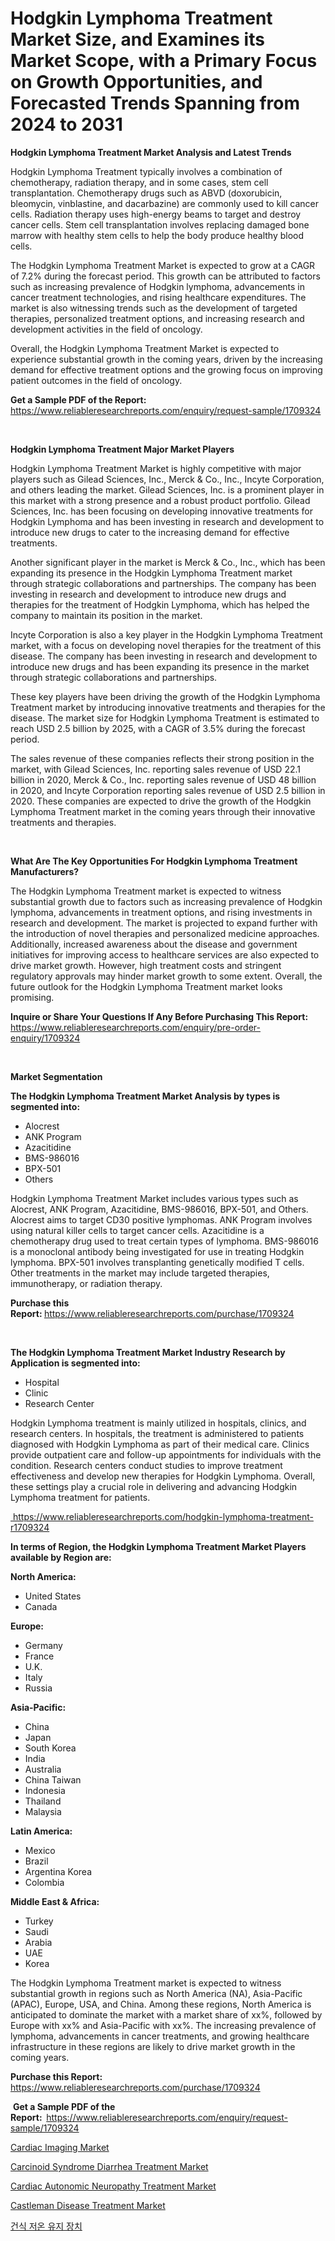 <p><h1>Hodgkin Lymphoma Treatment Market Size, and Examines its Market Scope, with a Primary Focus on Growth Opportunities, and Forecasted Trends Spanning from 2024 to 2031</h1></p><p><strong>Hodgkin Lymphoma Treatment Market Analysis and Latest Trends</strong></p>
<p><p>Hodgkin Lymphoma Treatment typically involves a combination of chemotherapy, radiation therapy, and in some cases, stem cell transplantation. Chemotherapy drugs such as ABVD (doxorubicin, bleomycin, vinblastine, and dacarbazine) are commonly used to kill cancer cells. Radiation therapy uses high-energy beams to target and destroy cancer cells. Stem cell transplantation involves replacing damaged bone marrow with healthy stem cells to help the body produce healthy blood cells.</p><p>The Hodgkin Lymphoma Treatment Market is expected to grow at a CAGR of 7.2% during the forecast period. This growth can be attributed to factors such as increasing prevalence of Hodgkin lymphoma, advancements in cancer treatment technologies, and rising healthcare expenditures. The market is also witnessing trends such as the development of targeted therapies, personalized treatment options, and increasing research and development activities in the field of oncology.</p><p>Overall, the Hodgkin Lymphoma Treatment Market is expected to experience substantial growth in the coming years, driven by the increasing demand for effective treatment options and the growing focus on improving patient outcomes in the field of oncology.</p></p>
<p><strong>Get a Sample PDF of the Report:&nbsp;</strong> <a href="https://www.reliableresearchreports.com/enquiry/request-sample/1709324">https://www.reliableresearchreports.com/enquiry/request-sample/1709324</a></p>
<p>&nbsp;</p>
<p><strong>Hodgkin Lymphoma Treatment Major Market Players</strong></p>
<p><p>Hodgkin Lymphoma Treatment Market is highly competitive with major players such as Gilead Sciences, Inc., Merck & Co., Inc., Incyte Corporation, and others leading the market. Gilead Sciences, Inc. is a prominent player in this market with a strong presence and a robust product portfolio. Gilead Sciences, Inc. has been focusing on developing innovative treatments for Hodgkin Lymphoma and has been investing in research and development to introduce new drugs to cater to the increasing demand for effective treatments.</p><p>Another significant player in the market is Merck & Co., Inc., which has been expanding its presence in the Hodgkin Lymphoma Treatment market through strategic collaborations and partnerships. The company has been investing in research and development to introduce new drugs and therapies for the treatment of Hodgkin Lymphoma, which has helped the company to maintain its position in the market.</p><p>Incyte Corporation is also a key player in the Hodgkin Lymphoma Treatment market, with a focus on developing novel therapies for the treatment of this disease. The company has been investing in research and development to introduce new drugs and has been expanding its presence in the market through strategic collaborations and partnerships.</p><p>These key players have been driving the growth of the Hodgkin Lymphoma Treatment market by introducing innovative treatments and therapies for the disease. The market size for Hodgkin Lymphoma Treatment is estimated to reach USD 2.5 billion by 2025, with a CAGR of 3.5% during the forecast period.</p><p>The sales revenue of these companies reflects their strong position in the market, with Gilead Sciences, Inc. reporting sales revenue of USD 22.1 billion in 2020, Merck & Co., Inc. reporting sales revenue of USD 48 billion in 2020, and Incyte Corporation reporting sales revenue of USD 2.5 billion in 2020. These companies are expected to drive the growth of the Hodgkin Lymphoma Treatment market in the coming years through their innovative treatments and therapies.</p></p>
<p>&nbsp;</p>
<p><strong>What Are The Key Opportunities For Hodgkin Lymphoma Treatment Manufacturers?</strong></p>
<p><p>The Hodgkin Lymphoma Treatment market is expected to witness substantial growth due to factors such as increasing prevalence of Hodgkin lymphoma, advancements in treatment options, and rising investments in research and development. The market is projected to expand further with the introduction of novel therapies and personalized medicine approaches. Additionally, increased awareness about the disease and government initiatives for improving access to healthcare services are also expected to drive market growth. However, high treatment costs and stringent regulatory approvals may hinder market growth to some extent. Overall, the future outlook for the Hodgkin Lymphoma Treatment market looks promising.</p></p>
<p><strong>Inquire or Share Your Questions If Any Before Purchasing This Report:</strong> <a href="https://www.reliableresearchreports.com/enquiry/pre-order-enquiry/1709324">https://www.reliableresearchreports.com/enquiry/pre-order-enquiry/1709324</a></p>
<p>&nbsp;</p>
<p><strong>Market Segmentation</strong></p>
<p><strong>The Hodgkin Lymphoma Treatment Market Analysis by types is segmented into:</strong></p>
<p><ul><li>Alocrest</li><li>ANK Program</li><li>Azacitidine</li><li>BMS-986016</li><li>BPX-501</li><li>Others</li></ul></p>
<p><p>Hodgkin Lymphoma Treatment Market includes various types such as Alocrest, ANK Program, Azacitidine, BMS-986016, BPX-501, and Others. Alocrest aims to target CD30 positive lymphomas. ANK Program involves using natural killer cells to target cancer cells. Azacitidine is a chemotherapy drug used to treat certain types of lymphoma. BMS-986016 is a monoclonal antibody being investigated for use in treating Hodgkin lymphoma. BPX-501 involves transplanting genetically modified T cells. Other treatments in the market may include targeted therapies, immunotherapy, or radiation therapy.</p></p>
<p><strong>Purchase this Report:&nbsp;</strong><a href="https://www.reliableresearchreports.com/purchase/1709324">https://www.reliableresearchreports.com/purchase/1709324</a></p>
<p>&nbsp;</p>
<p><strong>The Hodgkin Lymphoma Treatment Market Industry Research by Application is segmented into:</strong></p>
<p><ul><li>Hospital</li><li>Clinic</li><li>Research Center</li></ul></p>
<p><p>Hodgkin Lymphoma treatment is mainly utilized in hospitals, clinics, and research centers. In hospitals, the treatment is administered to patients diagnosed with Hodgkin Lymphoma as part of their medical care. Clinics provide outpatient care and follow-up appointments for individuals with the condition. Research centers conduct studies to improve treatment effectiveness and develop new therapies for Hodgkin Lymphoma. Overall, these settings play a crucial role in delivering and advancing Hodgkin Lymphoma treatment for patients.</p></p>
<p><a href="https://www.reliableresearchreports.com/hodgkin-lymphoma-treatment-r1709324">&nbsp;https://www.reliableresearchreports.com/hodgkin-lymphoma-treatment-r1709324</a></p>
<p><strong>In terms of Region, the Hodgkin Lymphoma Treatment Market Players available by Region are:</strong></p>
<p>
    <p> <strong> North America: </strong>
        <ul>
            <li>United States</li>
            <li>Canada</li>
        </ul>
        </p> 
    <p> <strong> Europe: </strong>
        <ul>
            <li>Germany</li>
            <li>France</li>
            <li>U.K.</li>
            <li>Italy</li>
            <li>Russia</li>
        </ul>
        </p> 
    <p> <strong> Asia-Pacific: </strong>
        <ul>
            <li>China</li>
            <li>Japan</li>
            <li>South Korea</li>
            <li>India</li>
            <li>Australia</li>
            <li>China Taiwan</li>
            <li>Indonesia</li>
            <li>Thailand</li>
            <li>Malaysia</li>
        </ul>
        </p> 
    <p> <strong> Latin America: </strong>
        <ul>
            <li>Mexico</li>
            <li>Brazil</li>
            <li>Argentina Korea</li>
            <li>Colombia</li>
        </ul>
        </p> 
    <p> <strong> Middle East & Africa: </strong>
        <ul>
            <li>Turkey</li>
            <li>Saudi</li>
            <li>Arabia</li>
            <li>UAE</li>
            <li>Korea</li>
        </ul>
    </p>
    </p>
<p><p>The Hodgkin Lymphoma Treatment market is expected to witness substantial growth in regions such as North America (NA), Asia-Pacific (APAC), Europe, USA, and China. Among these regions, North America is anticipated to dominate the market with a market share of xx%, followed by Europe with xx% and Asia-Pacific with xx%. The increasing prevalence of lymphoma, advancements in cancer treatments, and growing healthcare infrastructure in these regions are likely to drive market growth in the coming years.</p></p>
<p><strong>Purchase this Report: </strong><a href="https://www.reliableresearchreports.com/purchase/1709324">https://www.reliableresearchreports.com/purchase/1709324</a></p>
<p>&nbsp;<strong>Get a Sample PDF of the Report:&nbsp;&nbsp;</strong><a href="https://www.reliableresearchreports.com/enquiry/request-sample/1709324">https://www.reliableresearchreports.com/enquiry/request-sample/1709324</a></p>
<p><strong></strong></p>
<p><p><a href="https://github.com/msbsaifansami/Market-Research-Report-List-1/blob/main/cardiac-imaging-market.md">Cardiac Imaging Market</a></p><p><a href="https://github.com/angeliabkratze/Market-Research-Report-List-2/blob/main/carcinoid-syndrome-diarrhea-treatment-market.md">Carcinoid Syndrome Diarrhea Treatment Market</a></p><p><a href="https://github.com/EveKerluke2023/Market-Research-Report-List-2/blob/main/cardiac-autonomic-neuropathy-treatment-market.md">Cardiac Autonomic Neuropathy Treatment Market</a></p><p><a href="https://github.com/khlifeservices/Market-Research-Report-List-1/blob/main/castleman-disease-treatment-market.md">Castleman Disease Treatment Market</a></p><p><a href="https://github.com/tasfiyaj85/Market-Research-Report-List-2/blob/main/919385173365.md">건식 저온 유지 장치</a></p></p>